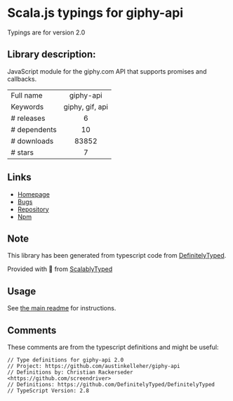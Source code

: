
# Scala.js typings for giphy-api

Typings are for version 2.0

## Library description:
JavaScript module for the giphy.com API that supports promises and callbacks.

|                    |                 |
| ------------------ | :-------------: |
| Full name          | giphy-api |
| Keywords           | giphy, gif, api |
| # releases         | 6 |
| # dependents       | 10 |
| # downloads        | 83852 |
| # stars            | 7 |

## Links
- [Homepage](https://github.com/austinkelleher/giphy-api)
- [Bugs](https://github.com/austinkelleher/giphy-api/issues)
- [Repository](https://github.com/austinkelleher/giphy-api)
- [Npm](https://www.npmjs.com/package/giphy-api)
    


## Note
This library has been generated from typescript code from [DefinitelyTyped](https://definitelytyped.org).

Provided with :purple_heart: from [ScalablyTyped](https://github.com/oyvindberg/ScalablyTyped)

## Usage
See [the main readme](../../readme.md) for instructions.

## Comments

These comments are from the typescript definitions and might be useful:
```
// Type definitions for giphy-api 2.0
// Project: https://github.com/austinkelleher/giphy-api
// Definitions by: Christian Rackerseder <https://github.com/screendriver>
// Definitions: https://github.com/DefinitelyTyped/DefinitelyTyped
// TypeScript Version: 2.8

```

